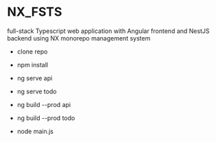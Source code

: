 # NX_FSTS
full-stack Typescript web application with Angular frontend and NestJS backend using NX monorepo management system

- clone repo
- npm install
- ng serve api
- ng serve todo

- ng build --prod api
- ng build --prod todo
- node main.js